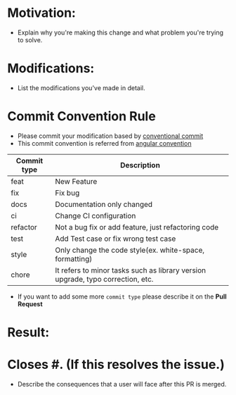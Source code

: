 # Motivation:

* Explain why you're making this change and what problem you're trying to solve.

# Modifications:

* List the modifications you've made in detail.

# Commit Convention Rule

* Please commit your modification based by [conventional commit](https://www.conventionalcommits.org/en/v1.0.0/)
* This commit convention is referred from [angular convention](https://github.com/angular/angular/blob/22b96b9/CONTRIBUTING.md#-commit-message-guidelines)

| Commit type | Description                                                                     |
|-------------|---------------------------------------------------------------------------------|
| feat        | New Feature                                                                     |
| fix         | Fix bug                                                                         |
| docs        | Documentation only changed                                                      |
| ci          | Change CI configuration                                                         |
| refactor    | Not a bug fix or add feature, just refactoring code                             |
| test        | Add Test case or fix wrong test case                                            |
| style       | Only change the code style(ex. white-space, formatting)                         |
| chore       | It refers to minor tasks such as library version upgrade, typo correction, etc. |

* If you want to add some more `commit type` please describe it on the **Pull Request**


# Result:

# Closes #. (If this resolves the issue.)
* Describe the consequences that a user will face after this PR is merged.
